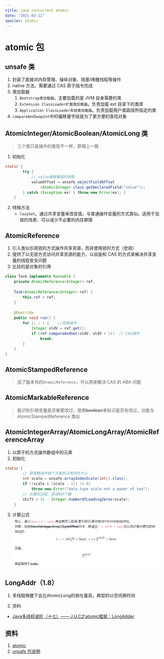 ```yaml
---
title: java concurrent atomic
date: "2021-03-12"
spoiler: atomic
---
```


# atomic 包

## unsafe 类

1. 封装了直接对内存管理、操纵对象、阻塞/唤醒线程等操作
2. native 方法，需要通过 CAS 原子指令完成
3. 类加载器
   1. `Bootstrap类加载器`。主要加载的是 JVM 自身需要的类
   2. `Extension ClassLoader扩展类加载器`。负责加载 ext 目录下的类库
   3. `Application ClassLoader系统类加载器`。负责加载用户类路径所指定的类
4. `compareAndSwapInt`中的偏移量字段是为了更方便的查找对象

## AtomicInteger/AtomicBoolean/AtomicLong 类

> 三个类只是操作的类型不一样，原理上一致

1. 初始化

```java
static {
        try {
            // value偏移量值的获取
            valueOffset = unsafe.objectFieldOffset
                (AtomicInteger.class.getDeclaredField("value"));
        } catch (Exception ex) { throw new Error(ex); }
    }
```

2. 特殊方法
   - `lazySet`。通过共享变量来改变值，与普通操作变量的方式类似。适用于加锁的场景，可以减少不必要的内存屏障

## AtomicReference

1. 引入类似乐观锁的方式操作共享资源，而非使用锁的方式（悲观）
2. 提供了以无锁方式访问共享资源的能力，以自旋和 CAS 的方式来解决共享变量的线程安全问题
3. 比较的是对象的引用

```java
class Task implements Runnable {
    private AtomicReference<Integer> ref;

    Task(AtomicReference<Integer> ref) {
        this.ref = ref;
    }

    @Override
    public void run() {
        for (; ; ) {    //自旋操作
            Integer oldV = ref.get();
            if (ref.compareAndSet(oldV, oldV + 1))  // CAS操作
                break;
        }
    }
}
```

## AtomicStampedReference

> 加了版本号的`AtomicReference`，可以用来解决 CAS 的 ABA 问题

## AtomicMarkableReference

> 能识别引用变量是否被更改过，使用**boolean**来标识是否有改过，功能与 AtomicStampedReference 类似

## AtomicIntegerArray/AtomicLongArray/AtomicReferenceArray

1. 以原子的方式操作数组中的元素
2. 初始化

```java
static {
        // 获取数组中每个元素的占用内存大小
        int scale = unsafe.arrayIndexScale(int[].class);
        if ((scale & (scale - 1)) != 0)
            throw new Error("data type scale not a power of two");
        // 从最左边起，连续0的个数
        shift = 31 - Integer.numberOfLeadingZeros(scale);
    }
```

3. 计算公式
   ![image](./atomicIntegerArray.png)

## LongAddr（1.8）

1. 多线程唤醒下会比AtomicLong的吞吐量高，典型的以空间换时间

2. 资料
- [Java多线程进阶（十七）—— J.U.C之atomic框架：LongAdder](https://segmentfault.com/a/1190000015865714)

## 资料

1. [atomic](https://segmentfault.com/a/1190000015831791)
2. [unsafe 包说明](https://blog.csdn.net/aesop_wubo/article/details/7537278)
